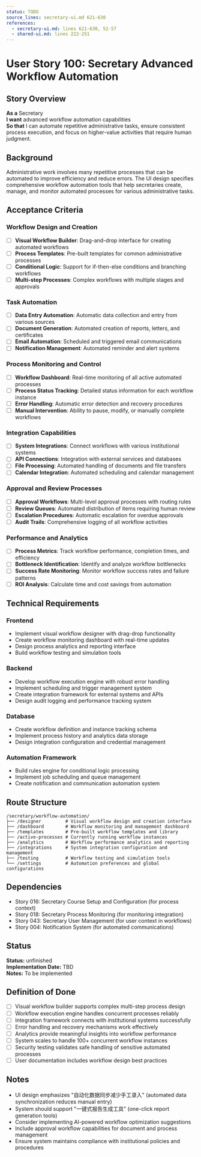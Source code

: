 ```yaml
---
status: TODO
source_lines: secretary-ui.md 621-630
references:
  - secretary-ui.md: lines 621-630, 52-57
  - shared-ui.md: lines 222-251
---
```


# User Story 100: Secretary Advanced Workflow Automation

## Story Overview

**As a** Secretary  
**I want** advanced workflow automation capabilities  
**So that** I can automate repetitive administrative tasks, ensure consistent process execution, and focus on higher-value activities that require human judgment.

## Background

Administrative work involves many repetitive processes that can be automated to improve efficiency and reduce errors. The UI design specifies comprehensive workflow automation tools that help secretaries create, manage, and monitor automated processes for various administrative tasks.

## Acceptance Criteria

### Workflow Design and Creation
- [ ] **Visual Workflow Builder**: Drag-and-drop interface for creating automated workflows
- [ ] **Process Templates**: Pre-built templates for common administrative processes
- [ ] **Conditional Logic**: Support for if-then-else conditions and branching workflows
- [ ] **Multi-step Processes**: Complex workflows with multiple stages and approvals

### Task Automation
- [ ] **Data Entry Automation**: Automatic data collection and entry from various sources
- [ ] **Document Generation**: Automated creation of reports, letters, and certificates
- [ ] **Email Automation**: Scheduled and triggered email communications
- [ ] **Notification Management**: Automated reminder and alert systems

### Process Monitoring and Control
- [ ] **Workflow Dashboard**: Real-time monitoring of all active automated processes
- [ ] **Process Status Tracking**: Detailed status information for each workflow instance
- [ ] **Error Handling**: Automatic error detection and recovery procedures
- [ ] **Manual Intervention**: Ability to pause, modify, or manually complete workflows

### Integration Capabilities
- [ ] **System Integrations**: Connect workflows with various institutional systems
- [ ] **API Connections**: Integration with external services and databases
- [ ] **File Processing**: Automated handling of documents and file transfers
- [ ] **Calendar Integration**: Automated scheduling and calendar management

### Approval and Review Processes
- [ ] **Approval Workflows**: Multi-level approval processes with routing rules
- [ ] **Review Queues**: Automated distribution of items requiring human review
- [ ] **Escalation Procedures**: Automatic escalation for overdue approvals
- [ ] **Audit Trails**: Comprehensive logging of all workflow activities

### Performance and Analytics
- [ ] **Process Metrics**: Track workflow performance, completion times, and efficiency
- [ ] **Bottleneck Identification**: Identify and analyze workflow bottlenecks
- [ ] **Success Rate Monitoring**: Monitor workflow success rates and failure patterns
- [ ] **ROI Analysis**: Calculate time and cost savings from automation

## Technical Requirements

### Frontend
- Implement visual workflow designer with drag-drop functionality
- Create workflow monitoring dashboard with real-time updates
- Design process analytics and reporting interface
- Build workflow testing and simulation tools

### Backend
- Develop workflow execution engine with robust error handling
- Implement scheduling and trigger management system
- Create integration framework for external systems and APIs
- Design audit logging and performance tracking system

### Database
- Create workflow definition and instance tracking schema
- Implement process history and analytics data storage
- Design integration configuration and credential management

### Automation Framework
- Build rules engine for conditional logic processing
- Implement job scheduling and queue management
- Create notification and communication automation system

## Route Structure
```
/secretary/workflow-automation/
├── /designer         # Visual workflow design and creation interface
├── /dashboard        # Workflow monitoring and management dashboard
├── /templates        # Pre-built workflow templates and library
├── /active-processes # Currently running workflow instances
├── /analytics        # Workflow performance analytics and reporting
├── /integrations     # System integration configuration and management
├── /testing          # Workflow testing and simulation tools
└── /settings         # Automation preferences and global configurations
```

## Dependencies
- Story 016: Secretary Course Setup and Configuration (for process context)
- Story 018: Secretary Process Monitoring (for monitoring integration)
- Story 043: Secretary User Management (for user context in workflows)
- Story 004: Notification System (for automated communications)


## Status
**Status:** unfinished  
**Implementation Date:** TBD  
**Notes:** To be implemented
## Definition of Done
- [ ] Visual workflow builder supports complex multi-step process design
- [ ] Workflow execution engine handles concurrent processes reliably
- [ ] Integration framework connects with institutional systems successfully
- [ ] Error handling and recovery mechanisms work effectively
- [ ] Analytics provide meaningful insights into workflow performance
- [ ] System scales to handle 100+ concurrent workflow instances
- [ ] Security testing validates safe handling of sensitive automated processes
- [ ] User documentation includes workflow design best practices

## Notes
- UI design emphasizes "自动化数据同步减少手工录入" (automated data synchronization reduces manual entry)
- System should support "一键式报告生成工具" (one-click report generation tools)
- Consider implementing AI-powered workflow optimization suggestions
- Include approval workflow capabilities for document and process management
- Ensure system maintains compliance with institutional policies and procedures
